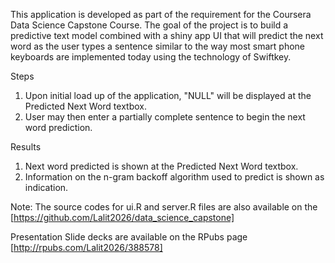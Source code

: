 This application is developed as part of the requirement for the Coursera Data Science Capstone Course. The goal of the project is to build a predictive text model combined with a shiny app UI that will predict the next word as the user types a sentence similar to the way most smart phone keyboards are implemented today using the technology of Swiftkey.

Steps

1. Upon initial load up of the application, "NULL" will be displayed at the Predicted Next Word textbox.
2. User may then enter a partially complete sentence to begin the next word prediction.

Results

1. Next word predicted is shown at the Predicted Next Word textbox.
2. Information on the n-gram backoff algorithm used to predict is shown as indication.

Note:
The source codes for ui.R and server.R files are also available on the [https://github.com/Lalit2026/data_science_capstone]

Presentation Slide decks are available on the RPubs page [http://rpubs.com/Lalit2026/388578]
